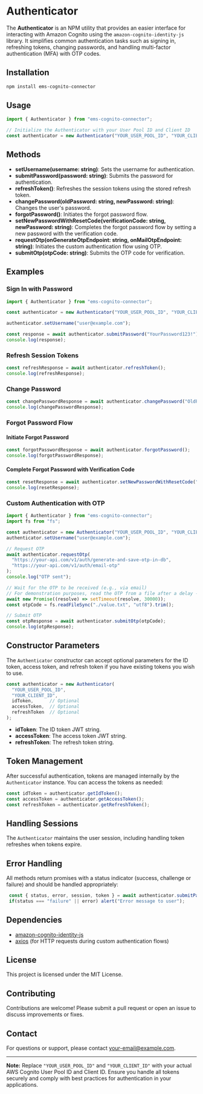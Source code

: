 # Authenticator

The **Authenticator** is an NPM utility that provides an easier interface for interacting with Amazon Cognito using the `amazon-cognito-identity-js` library. It simplifies common authentication tasks such as signing in, refreshing tokens, changing passwords, and handling multi-factor authentication (MFA) with OTP codes.

## Installation

```bash
npm install ems-cognito-connector
```

## Usage

```javascript
import { Authenticator } from "ems-cognito-connector";

// Initialize the Authenticator with your User Pool ID and Client ID
const authenticator = new Authenticator("YOUR_USER_POOL_ID", "YOUR_CLIENT_ID");
```

## Methods

- **setUsername(username: string)**: Sets the username for authentication.
- **submitPassword(password: string)**: Submits the password for authentication.
- **refreshToken()**: Refreshes the session tokens using the stored refresh token.
- **changePassword(oldPassword: string, newPassword: string)**: Changes the user's password.
- **forgotPassword()**: Initiates the forgot password flow.
- **setNewPasswordWithResetCode(verificationCode: string, newPassword: string)**: Completes the forgot password flow by setting a new password with the verification code.
- **requestOtp(onGenerateOtpEndpoint: string, onMailOtpEndpoint: string)**: Initiates the custom authentication flow using OTP.
- **submitOtp(otpCode: string)**: Submits the OTP code for verification.

## Examples

### Sign In with Password

```javascript
import { Authenticator } from "ems-cognito-connector";

const authenticator = new Authenticator("YOUR_USER_POOL_ID", "YOUR_CLIENT_ID");

authenticator.setUsername("user@example.com");

const response = await authenticator.submitPassword("YourPassword123!");
console.log(response);
```

### Refresh Session Tokens

```javascript
const refreshResponse = await authenticator.refreshToken();
console.log(refreshResponse);
```

### Change Password

```javascript
const changePasswordResponse = await authenticator.changePassword("OldPassword123!", "NewPassword456!");
console.log(changePasswordResponse);
```

### Forgot Password Flow

#### Initiate Forgot Password

```javascript
const forgotPasswordResponse = await authenticator.forgotPassword();
console.log(forgotPasswordResponse);
```

#### Complete Forgot Password with Verification Code

```javascript
const resetResponse = await authenticator.setNewPasswordWithResetCode("123456", "NewPassword789!");
console.log(resetResponse);
```

### Custom Authentication with OTP

```javascript
import { Authenticator } from "ems-cognito-connector";
import fs from "fs";

const authenticator = new Authenticator("YOUR_USER_POOL_ID", "YOUR_CLIENT_ID");
authenticator.setUsername("user@example.com");

// Request OTP
await authenticator.requestOtp(
  "https://your-api.com/v1/auth/generate-and-save-otp-in-db",
  "https://your-api.com/v1/auth/email-otp"
);
console.log("OTP sent");

// Wait for the OTP to be received (e.g., via email)
// For demonstration purposes, read the OTP from a file after a delay -- get the code from your email and copy it to value.txt before 30s timer elapses
await new Promise((resolve) => setTimeout(resolve, 30000));
const otpCode = fs.readFileSync("./value.txt", "utf8").trim();

// Submit OTP
const otpResponse = await authenticator.submitOtp(otpCode);
console.log(otpResponse);
```

## Constructor Parameters

The `Authenticator` constructor can accept optional parameters for the ID token, access token, and refresh token if you have existing tokens you wish to use.

```javascript
const authenticator = new Authenticator(
  "YOUR_USER_POOL_ID",
  "YOUR_CLIENT_ID",
  idToken,      // Optional
  accessToken,  // Optional
  refreshToken  // Optional
);
```

- **idToken**: The ID token JWT string.
- **accessToken**: The access token JWT string.
- **refreshToken**: The refresh token string.

## Token Management

After successful authentication, tokens are managed internally by the `Authenticator` instance. You can access the tokens as needed:

```javascript
const idToken = authenticator.getIdToken();
const accessToken = authenticator.getAccessToken();
const refreshToken = authenticator.getRefreshToken();
```

## Handling Sessions

The `Authenticator` maintains the user session, including handling token refreshes when tokens expire.

## Error Handling

All methods return promises with a status indicator (success, challenge or failure) and should be handled appropriately:

```javascript
 const { status, error, session, token } = await authenticator.submitPassword("YourPassword123!");
 if(status === "failure" || error) alert("Error message to user");
```

## Dependencies

- [amazon-cognito-identity-js](https://www.npmjs.com/package/amazon-cognito-identity-js)
- [axios](https://www.npmjs.com/package/axios) (for HTTP requests during custom authentication flows)

## License

This project is licensed under the MIT License.

## Contributing

Contributions are welcome! Please submit a pull request or open an issue to discuss improvements or fixes.

## Contact

For questions or support, please contact [your-email@example.com](mailto:spencech@gmail.com).

---

**Note:** Replace `"YOUR_USER_POOL_ID"` and `"YOUR_CLIENT_ID"` with your actual AWS Cognito User Pool ID and Client ID. Ensure you handle all tokens securely and comply with best practices for authentication in your applications.
